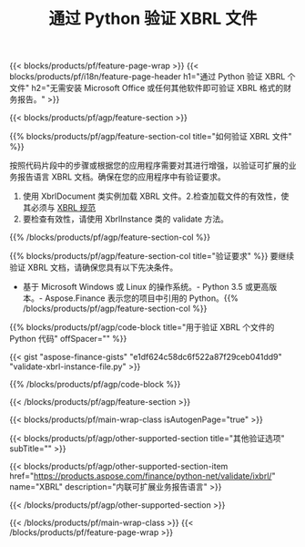 ﻿---
title: 通过 Python 验证 XBRL 文件
description: XBRL 文件验证的示例代码。使用 API 示例代码验证基于 Python 的应用程序中的批处理 XBRL 文件。 
url: /zh/python-net/validate/xbrl/
family: finance
platformtag: python
feature: validate
informat: XBRL
outformat: 
otherformats: 
---
{{< blocks/products/pf/feature-page-wrap >}}
{{< blocks/products/pf/i18n/feature-page-header h1="通过 Python 验证 XBRL 个文件" h2="无需安装 Microsoft Office 或任何其他软件即可验证 XBRL 格式的财务报告。" >}}

{{< blocks/products/pf/agp/feature-section >}}

{{% blocks/products/pf/agp/feature-section-col title="如何验证 XBRL 文件" %}}

按照代码片段中的步骤或根据您的应用程序需要对其进行增强，以验证可扩展的业务报告语言 XBRL 文档。确保在您的应用程序中有验证要求。

1. 使用 XbrlDocument 类实例加载 XBRL 文件。2.检查加载文件的有效性，使其必须与 [XBRL 规范](http://www.xbrl.org/specification/inlinexbrl-part1/rec-2013-11-18/inlinexbrl-part1-rec-2013-11-18.html)
3. 要检查有效性，请使用 XbrlInstance 类的 validate 方法。

{{% /blocks/products/pf/agp/feature-section-col %}}

{{% blocks/products/pf/agp/feature-section-col title="验证要求" %}}
要继续验证 XBRL 文档，请确保您具有以下先决条件。 
- 基于 Microsoft Windows 或 Linux 的操作系统。- Python 3.5 或更高版本。- Aspose.Finance 表示您的项目中引用的 Python。{{% /blocks/products/pf/agp/feature-section-col %}}

{{% blocks/products/pf/agp/code-block title="用于验证 XBRL 个文件的 Python 代码" offSpacer="" %}}

{{< gist "aspose-finance-gists" "e1df624c58dc6f522a87f29ceb041dd9" "validate-xbrl-instance-file.py" >}}

{{% /blocks/products/pf/agp/code-block %}}

{{< /blocks/products/pf/agp/feature-section >}}

{{< blocks/products/pf/main-wrap-class isAutogenPage="true" >}}

{{< blocks/products/pf/agp/other-supported-section title="其他验证选项" subTitle="" >}}

{{< blocks/products/pf/agp/other-supported-section-item href="https://products.aspose.com/finance/python-net/validate/ixbrl/" name="XBRL" description="内联可扩展业务报告语言" >}}

{{< /blocks/products/pf/agp/other-supported-section >}}

{{< /blocks/products/pf/main-wrap-class >}}
{{< /blocks/products/pf/feature-page-wrap >}}